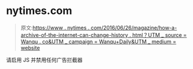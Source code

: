 # nytimes.com

> 原文:[https://www . nytimes . com/2016/06/26/magazine/how-a-archive-of-the-internet-can-change-history . html？UTM _ source = Wanqu . co&UTM _ campaign = Wanqu+Daily&UTM _ medium = website](https://www.nytimes.com/2016/06/26/magazine/how-an-archive-of-the-internet-could-change-history.html?utm_source=wanqu.co&utm_campaign=Wanqu+Daily&utm_medium=website)

请启用 JS 并禁用任何广告拦截器